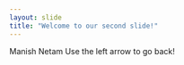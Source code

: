 ```yaml
---
layout: slide
title: "Welcome to our second slide!"
---
```

Manish Netam 
Use the left arrow to go back!

